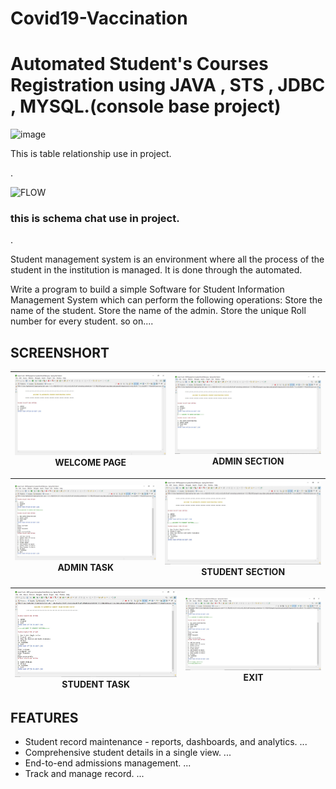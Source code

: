 # Covid19-Vaccination

# Automated Student's Courses Registration  using JAVA , STS , JDBC , MYSQL.(console base project)

![image](https://user-images.githubusercontent.com/105929244/211834973-dd1caf72-f250-4e1c-8de7-954fab05892a.png)

This is table relationship use in project. 

.


![FLOW](![image](https://user-images.githubusercontent.com/105929244/211834626-b24164c8-5da0-4d96-ae2b-cf9224fdcace.png)
)
### this is schema chat use in project.

.


Student management system is an environment where all the process of the student in the institution is managed. It is done through the automated.

Write a program to build a simple Software for Student Information Management System which can perform the following operations: Store the name of the student. Store the  name of the admin. Store the unique Roll number for every student. so on....


## SCREENSHORT 

![screenshot](https://github.com/Akshayrane848/Student-Management-System/blob/main/IMAGE/new%20welcone%20page.JPG) WELCOME PAGE | ![screenshot](https://github.com/Akshayrane848/Student-Management-System/blob/main/IMAGE/Admin%20section.JPG) ADMIN SECTION |
|-|-|

![screenshot](https://github.com/Akshayrane848/Student-Management-System/blob/main/IMAGE/Admin%20task.JPG) ADMIN TASK | ![screenshot](https://github.com/Akshayrane848/Student-Management-System/blob/main/IMAGE/Student%20section.JPG) STUDENT SECTION |
|-|-|

![screenshot](https://github.com/Akshayrane848/Student-Management-System/blob/main/IMAGE/Student%20task.JPG) STUDENT TASK | ![screenshot](https://github.com/Akshayrane848/Student-Management-System/blob/main/IMAGE/exit.JPG) EXIT |
|-|-|



## FEATURES

- Student record maintenance - reports, dashboards, and analytics. ...
- Comprehensive student details in a single view. ...
- End-to-end admissions management. ...
- Track and manage record. ...
